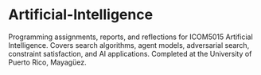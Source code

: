# Artificial-Intelligence
Programming assignments, reports, and reflections for ICOM5015 Artificial Intelligence. Covers search algorithms, agent models, adversarial search, constraint satisfaction, and AI applications. Completed at the University of Puerto Rico, Mayagüez.
